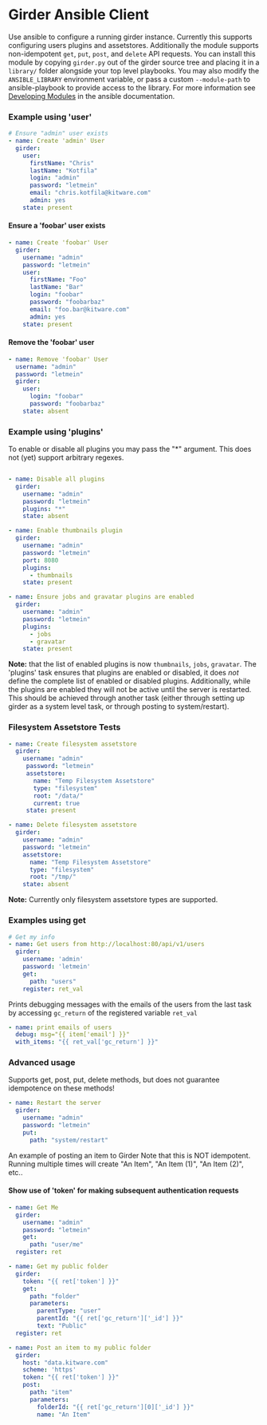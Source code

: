 Girder Ansible Client
=====================

Use ansible to configure a running girder instance. Currently this supports configuring users plugins and assetstores. Additionally the module supports non-idempotent ```get```, ```put```, ```post```, and ```delete``` API requests.  You can install this module by copying ```girder.py``` out of the girder source tree and placing it in a ```library/``` folder alongside your top level playbooks. You may also modify the ```ANSIBLE_LIBRARY``` environment variable,  or pass a custom ```--module-path``` to ansible-playbook to provide access to the library.  For more information see [Developing Modules](http://docs.ansible.com/ansible/developing_modules.html) in the ansible documentation.


### Example using 'user'

```yaml
# Ensure "admin" user exists
- name: Create 'admin' User
  girder:
    user:
      firstName: "Chris"
      lastName: "Kotfila"
      login: "admin"
      password: "letmein"
      email: "chris.kotfila@kitware.com"
      admin: yes
    state: present
```
#### Ensure a 'foobar' user exists

```yaml
- name: Create 'foobar' User
  girder:
    username: "admin"
    password: "letmein"
    user:
      firstName: "Foo"
      lastName: "Bar"
      login: "foobar"
      password: "foobarbaz"
      email: "foo.bar@kitware.com"
      admin: yes
    state: present
```
#### Remove the 'foobar' user
```yaml
- name: Remove 'foobar' User
  username: "admin"
  password: "letmein"
  girder:
    user:
      login: "foobar"
      password: "foobarbaz"
    state: absent

```


### Example using 'plugins'
To enable or disable all plugins you may pass the "*" argument.  This does not (yet) support arbitrary regexes.

```yaml

- name: Disable all plugins
  girder:
    username: "admin"
    password: "letmein"
    plugins: "*"
    state: absent

- name: Enable thumbnails plugin
  girder:
    username: "admin"
    password: "letmein"
    port: 8080
    plugins:
      - thumbnails
    state: present

- name: Ensure jobs and gravatar plugins are enabled
  girder:
    username: "admin"
    password: "letmein"
    plugins:
      - jobs
      - gravatar
    state: present
```
**Note:** that the list of enabled plugins is now ```thumbnails```, ```jobs```, ```gravatar```. The 'plugins' task ensures that plugins are enabled or disabled, it does *not* define the complete list of enabled or disabled plugins. Additionally,  while the plugins are enabled they will not be active until the server is restarted. This should be achieved through another task (either through setting up girder as a system level task,  or through posting to system/restart). 


### Filesystem Assetstore Tests

```yaml
- name: Create filesystem assetstore
  girder:
    username: "admin"
     password: "letmein"
     assetstore:
       name: "Temp Filesystem Assetstore"
       type: "filesystem"
       root: "/data/"
       current: true
     state: present

- name: Delete filesystem assetstore
  girder:
    username: "admin"
    password: "letmein"
    assetstore:
      name: "Temp Filesystem Assetstore"
      type: "filesystem"
      root: "/tmp/"
    state: absent
```
**Note:** Currently only filesystem assetstore types are supported.

### Examples using get

```yaml
# Get my info
- name: Get users from http://localhost:80/api/v1/users
  girder:
    username: 'admin'
    password: 'letmein'
    get:
      path: "users"
    register: ret_val
```
Prints debugging messages with the emails of the users from the last task by accessing ```gc_return``` of the registered variable ```ret_val```


```yaml
- name: print emails of users
  debug: msg="{{ item['email'] }}"
  with_items: "{{ ret_val['gc_return'] }}"
```


### Advanced usage
Supports get, post, put, delete methods,  but does not guarantee idempotence on these methods!

```yaml
- name: Restart the server
  girder:
    username: "admin"
    password: "letmein"
    put:
      path: "system/restart"
```

An example of posting an item to Girder Note that this is NOT idempotent. Running multiple times will create "An Item", "An Item (1)", "An Item (2)", etc..


#### Show use of 'token' for making subsequent authentication requests

```yaml
- name: Get Me
  girder:
    username: "admin"
    password: "letmein"
    get:
      path: "user/me"
  register: ret

- name: Get my public folder
  girder:
    token: "{{ ret['token'] }}"
    get:
      path: "folder"
      parameters:
        parentType: "user"
        parentId: "{{ ret['gc_return']['_id'] }}"
        text: "Public"
  register: ret

- name: Post an item to my public folder
  girder:
    host: "data.kitware.com"
    scheme: 'https'
    token: "{{ ret['token'] }}"
    post:
      path: "item"
      parameters:
        folderId: "{{ ret['gc_return'][0]['_id'] }}"
        name: "An Item"
```
